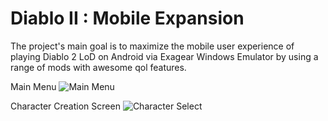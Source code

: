 # Diablo II : Mobile Expansion
The project's main goal is to maximize the mobile user experience of playing Diablo 2 LoD on Android via Exagear Windows Emulator by using a range of mods with awesome qol features. 

Main Menu
![Main Menu](ezgif-7-7aeb54f7be01.gif) 


Character Creation Screen
![Character Select](5fcf7d116b8b7984920340.gif) 


